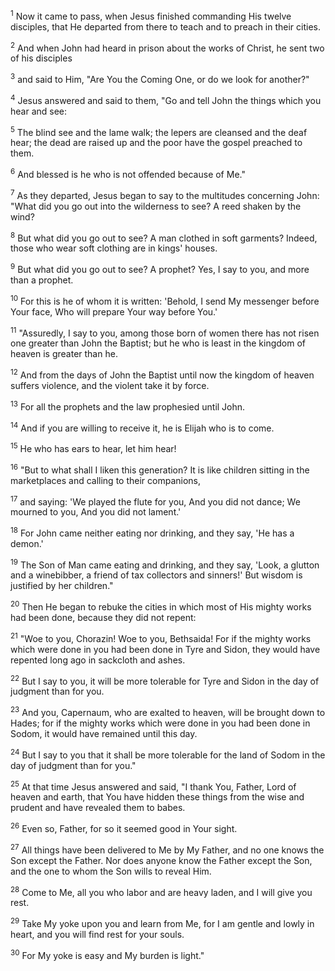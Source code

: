 <sup>1</sup> 
Now it came to pass, when Jesus finished commanding His twelve disciples, that He departed from there to teach and to preach in their cities. 

<sup>2</sup> 
And when John had heard in prison about the works of Christ, he sent two of his disciples 

<sup>3</sup> 
and said to Him, "Are You the Coming One, or do we look for another?" 

<sup>4</sup> 
Jesus answered and said to them, "Go and tell John the things which you hear and see: 

<sup>5</sup> 
The blind see and the lame walk; the lepers are cleansed and the deaf hear; the dead are raised up and the poor have the gospel preached to them. 

<sup>6</sup> 
And blessed is he who is not offended because of Me." 

<sup>7</sup> 
As they departed, Jesus began to say to the multitudes concerning John: "What did you go out into the wilderness to see? A reed shaken by the wind? 

<sup>8</sup> 
But what did you go out to see? A man clothed in soft garments? Indeed, those who wear soft clothing are in kings' houses. 

<sup>9</sup> 
But what did you go out to see? A prophet? Yes, I say to you, and more than a prophet. 

<sup>10</sup> 
For this is he of whom it is written: 'Behold, I send My messenger before Your face, Who will prepare Your way before You.' 

<sup>11</sup> 
"Assuredly, I say to you, among those born of women there has not risen one greater than John the Baptist; but he who is least in the kingdom of heaven is greater than he. 

<sup>12</sup> 
And from the days of John the Baptist until now the kingdom of heaven suffers violence, and the violent take it by force. 

<sup>13</sup> 
For all the prophets and the law prophesied until John. 

<sup>14</sup> 
And if you are willing to receive it, he is Elijah who is to come. 

<sup>15</sup> 
He who has ears to hear, let him hear! 

<sup>16</sup> 
"But to what shall I liken this generation? It is like children sitting in the marketplaces and calling to their companions, 

<sup>17</sup> 
and saying: 'We played the flute for you, And you did not dance; We mourned to you, And you did not lament.' 

<sup>18</sup> 
For John came neither eating nor drinking, and they say, 'He has a demon.' 

<sup>19</sup> 
The Son of Man came eating and drinking, and they say, 'Look, a glutton and a winebibber, a friend of tax collectors and sinners!' But wisdom is justified by her children." 

<sup>20</sup> 
Then He began to rebuke the cities in which most of His mighty works had been done, because they did not repent: 

<sup>21</sup> 
"Woe to you, Chorazin! Woe to you, Bethsaida! For if the mighty works which were done in you had been done in Tyre and Sidon, they would have repented long ago in sackcloth and ashes. 

<sup>22</sup> 
But I say to you, it will be more tolerable for Tyre and Sidon in the day of judgment than for you. 

<sup>23</sup> 
And you, Capernaum, who are exalted to heaven, will be brought down to Hades; for if the mighty works which were done in you had been done in Sodom, it would have remained until this day. 

<sup>24</sup> 
But I say to you that it shall be more tolerable for the land of Sodom in the day of judgment than for you." 

<sup>25</sup> 
At that time Jesus answered and said, "I thank You, Father, Lord of heaven and earth, that You have hidden these things from the wise and prudent and have revealed them to babes. 

<sup>26</sup> 
Even so, Father, for so it seemed good in Your sight. 

<sup>27</sup> 
All things have been delivered to Me by My Father, and no one knows the Son except the Father. Nor does anyone know the Father except the Son, and the one to whom the Son wills to reveal Him. 

<sup>28</sup> 
Come to Me, all you who labor and are heavy laden, and I will give you rest. 

<sup>29</sup> 
Take My yoke upon you and learn from Me, for I am gentle and lowly in heart, and you will find rest for your souls. 

<sup>30</sup> 
For My yoke is easy and My burden is light."